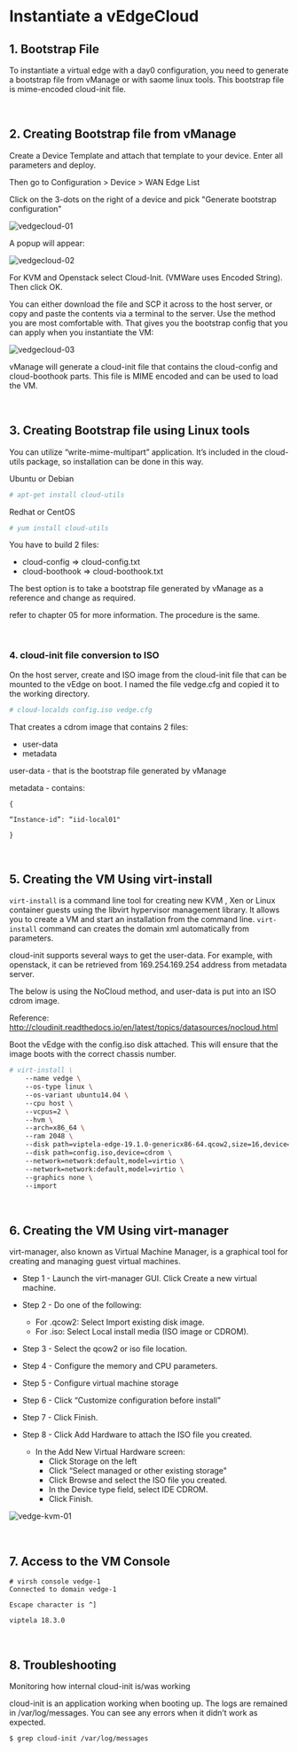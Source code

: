 # Instantiate a vEdgeCloud

## 1. Bootstrap File

To instantiate a virtual edge with a day0 configuration, you need to generate a bootstrap file from vManage or with saome linux tools. This bootstrap file is mime-encoded cloud-init file.

<br>

## 2. Creating Bootstrap file from vManage

Create a Device Template and attach that template to your device. Enter all parameters and deploy.

Then go to Configuration > Device > WAN Edge List

Click on the 3-dots on the right of a device and pick "Generate bootstrap configuration"

![vedgecloud-01](../csr1000v-openstack/img/vedgecloud-01.png)



A popup will appear:

![vedgecloud-02](../csr1000v-openstack/img/vedgecloud-02.png)

For KVM and Openstack select Cloud-Init. (VMWare uses Encoded String). Then click OK.

You can either download the file and SCP it across to the host server, or copy and paste the contents via a terminal to the server. Use the method you are most comfortable with. That gives you the bootstrap config that you can apply when you instantiate the VM:

![vedgecloud-03](../csr1000v-openstack/img/vedgecloud-03.png)

vManage will generate a cloud-init file that contains the cloud-config and cloud-boothook parts. This file is MIME encoded and can be used to load the VM.

<br>

## 3. Creating Bootstrap file using Linux tools

You can utilize “write-mime-multipart” application. It’s included in the cloud-utils package, so installation can be done in this way.

Ubuntu or Debian

```bash
# apt-get install cloud-utils
```

Redhat or CentOS

```bash
# yum install cloud-utils
```

You have to build 2 files:

+ cloud-config => cloud-config.txt
+ cloud-boothook => cloud-boothook.txt

The best option is to take a bootstrap file generated by vManage as a reference and change as required.

refer to chapter 05 for more information. The procedure is the same.

<br>

### 4. cloud-init file conversion to ISO

On the host server, create and ISO image from the cloud-init file that can be mounted to the vEdge on boot. I named the file vedge.cfg and copied it to the working directory.

```bash
# cloud-localds config.iso vedge.cfg
```

That creates a cdrom image that contains 2 files:

- user-data
- metadata

user-data - that is the bootstrap file generated by vManage

metadata - contains:

```
{

“Instance-id”: “iid-local01"

}
```

<br>

## 5. Creating the VM Using virt-install

`virt-install` is a command line tool for creating new KVM , Xen or Linux container guests using the libvirt hypervisor management library. It allows you to create a VM and start an installation from the command line. `virt-install` command can creates the domain xml automatically from parameters.

cloud-init supports several ways to get the user-data. For example, with openstack, it can be retrieved from 169.254.169.254 address from metadata server.

The below is using the NoCloud method, and user-data is put into an ISO cdrom image.

Reference: http://cloudinit.readthedocs.io/en/latest/topics/datasources/nocloud.html

Boot the vEdge with the config.iso disk attached. This will ensure that the image boots with the correct chassis number.

```bash
# virt-install \
    --name vedge \
    --os-type linux \
    --os-variant ubuntu14.04 \
    --cpu host \
    --vcpus=2 \
    --hvm \
    --arch=x86_64 \
    --ram 2048 \
    --disk path=viptela-edge-19.1.0-genericx86-64.qcow2,size=16,device=disk,bus=ide,format=qcow2 \
    --disk path=config.iso,device=cdrom \
    --network=network:default,model=virtio \
    --network=network:default,model=virtio \
    --graphics none \
    --import
```

<br>

## 6. Creating the VM Using virt-manager

virt-manager, also known as Virtual Machine Manager, is a graphical tool for creating and managing guest virtual machines.

- Step 1 - Launch the virt-manager GUI. Click Create a new virtual machine.

- Step 2 - Do one of the following: 
  - For .qcow2: Select Import existing disk image.
  - For .iso: Select Local install media (ISO image or CDROM).

- Step 3 - Select the qcow2 or iso file location.

- Step 4 - Configure the memory and CPU parameters.

- Step 5 - Configure virtual machine storage

- Step 6 - Click “Customize configuration before install”

- Step 7 - Click Finish.

- Step 8 -  Click Add Hardware to attach the ISO file you created.
  - In the Add New Virtual Hardware screen:
    - Click Storage on the left
    - Click “Select managed or     other existing storage"
    - Click Browse and select the     ISO file you created.
    - In the Device type field,     select IDE CDROM.
    - Click Finish.

![vedge-kvm-01](img/vedge-kvm-01.png)

<br>

## 7. Access to the VM Console

```
# virsh console vedge-1
Connected to domain vedge-1

Escape character is ^]

viptela 18.3.0
```

 <br>

## 8. Troubleshooting

Monitoring how internal cloud-init is/was working

cloud-init is an application working when booting up. The logs are remained in /var/log/messages. You can see any errors when it didn’t work as expected.

```
$ grep cloud-init /var/log/messages
```

<br>